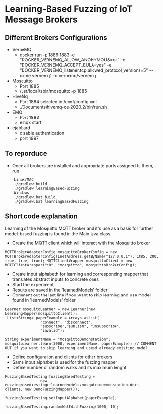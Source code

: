 # Learning-Based Fuzzing of IoT Message Brokers


## Different Brokers Configurations

* VerneMQ
    * docker run -p 1886:1883  -e "DOCKER_VERNEMQ_ALLOW_ANONYMOUS=on" -e "DOCKER_VERNEMQ_ACCEPT_EULA=yes" -e "DOCKER_VERNEMQ_listener.tcp.allowed_protocol_versions=5" --name vernemq1 -d vernemq/vernemq
* Mosquitto
    * Port 1885
    * /usr/local/sbin/mosquitto -p 1885
* HiveMq
    * Port 1884 selected in /conf/config.xml 
    * ./Documents/hivemq-ce-2020.2/bin/run.sh
* EMQ
    * Port 1883
    * emqx start
* ejabbard
    * disable authentication
    * port 1997
    
## To reporduce

- Once all brokers are installed and appropriate ports assigned to them, run

```
    Linux/MAC
    ./gradlew build
    ./gradlew learningBasedFuzzing
    Windows
    ./gradlew.bat build
    ./gradlew.bat learningBasedFuzzing
```    
    
## Short code explanation

Learning of the Mosquitto MQTT broker and it's use as a basis for further model-based fuzzing is found in the Main.java class.
 
 - Create the MQTT client which will interact with the Mosquitto broker
 
``
MQTTBrokerAdapterConfig mosquittoBrokerConfig =
                new MQTTBrokerAdapterConfig(InetAddress.getByName("127.0.0.1"), 1885, 200, true, true, true);
        MQTTClientWrapper mosquittoClient = new MQTTClientWrapper("c0", "mosquitto", mosquittoBrokerConfig);
``

 - Create input alphabeth for learning and corresponding mapper that translates abstract inputs to concrete ones
 - Start the experiment
 - Results are saved in the 'learnedModels' folder
 - Comment out the last line if you want to skip learning and use model found in 'learnedModels' folder
```
Learner mosquitoLearner = new Learner(new LearningMapper(mosquittoClient));
 List<String> paperExample = Arrays.asList(
                "connect", "disconnect",
                "subscribe","publish", "unsubscribe",
                "invalid");

String experimentName = "MosquittoDemonstation";
mosquitoLearner.learn(3000, experimentName, paperExample); // COMMENT OUT if you want to skip learning and usead already existing model
```
- Define configuration and clients for other brokers
- Same input alphabet is used for the fuzzing mapper
- Define number of random walks and its maximum lenght
```
FuzzingBasedTesting fuzzingBasedTesting =
                new FuzzingBasedTesting("learnedModels/MosquittoDemonstation.dot", clients, new DemoFuzzingMapper());

fuzzingBasedTesting.setInputAlphabet(paperExample);

fuzzingBasedTesting.randomWalkWithFuzzing(1000, 10);
```
